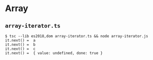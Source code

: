 # Array

## `array-iterator.ts`


```
$ tsc --lib es2018,dom array-iterator.ts && node array-iterator.js
it.next() =  a
it.next() =  b
it.next() =  c
it.next() =  { value: undefined, done: true }
```

